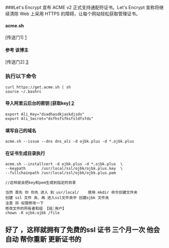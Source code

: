 ###Let's Encrypt 宣布 ACME v2 正式支持通配符证书。Let's Encrypt 宣称将继续清除 Web 上采用 HTTPS 的障碍，让每个网站轻松获取管理证书。

####  acme.sh 

[传送门1] [1]
  
#### 参考 该博主
[传送门2] [3]



  [1]: https://github.com/Neilpang/acme.sh/wiki/%E8%AF%B4%E6%98%8E/        "传送门1"
  [2]: https://ak-console.aliyun.com/#/accesskey/  "获取key"
  [3]: https://my.oschina.net/kimver/blog/1634575/  "传送门2"

### 执行以下命令 

	curl https://get.acme.sh | sh	
	source ~/.bashrc

#### 导入阿里云后台的密钥 [获取key] [2]

	export Ali_Key="dsadhasdkjaskdjsds"
	export Ali_Secret="dsfhsfsfksfsldfsfds"

#### 填写自己的域名
	acme.sh --issue --dns dns_ali -d ojbk.plus -d *.ojbk.plus
	
#### 在证书生成目录执行
	acme.sh --installcert -d ojbk.plus -d *.ojbk.plus  \
	--keypath       /usr/local/ssl/ojbk/ojbk.plus.key  \
	--fullchainpath /usr/local/ssl/ojbk/ojbk.plus.pem
	
	//这样就会把key和pem生成到指定的目录   
	
	当然 首先 你 你先 进入 到 usr/local/    使用 mkdir 命令创建文件夹 
	创建 ssl 文件 夹、再 进入ssl文件夹中 创建ojbk 文件夹 
	注意 将 权限修改一下 
	修改文件的所有者和组 【组:用户】
	chown -R ojbk:ojbk /file  



##  好了 ，这样就拥有了免费的ssl 证书 三个月一次 他会自动 帮你重新 更新证书的